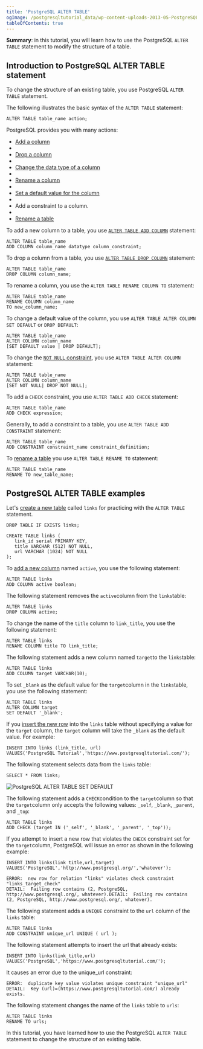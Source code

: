 ```yaml
---
title: 'PostgreSQL ALTER TABLE'
ogImage: /postgresqltutorial_data/wp-content-uploads-2013-05-PostgreSQL-ALTER-TABLE-SET-DEFAULT.png
tableOfContents: true
---
```



**Summary**: in this tutorial, you will learn how to use the PostgreSQL `ALTER TABLE` statement to modify the structure of a table.





## Introduction to PostgreSQL ALTER TABLE statement





To change the structure of an existing table, you use PostgreSQL `ALTER TABLE` statement.





The following illustrates the basic syntax of the `ALTER TABLE` statement:





```
ALTER TABLE table_name action;
```





PostgreSQL provides you with many actions:





- [Add a column](/docs/postgresql/postgresql-add-column)
-
- [Drop a column](/docs/postgresql/postgresql-drop-column)
-
- [Change the data type of a column](/docs/postgresql/postgresql-change-column-type)
-
- [Rename a column](/docs/postgresql/postgresql-rename-column)
-
- [Set a default value for the column](/docs/postgresql/postgresql-default-value)
-
- Add a constraint to a column.
-
- [Rename a table](/docs/postgresql/postgresql-rename-table)





To add a new column to a table, you use [`ALTER TABLE ADD COLUMN`](/docs/postgresql/postgresql-add-column) statement:





```
ALTER TABLE table_name
ADD COLUMN column_name datatype column_constraint;
```





To drop a column from a table, you use [`ALTER TABLE DROP COLUMN`](/docs/postgresql/postgresql-drop-column) statement:





```
ALTER TABLE table_name
DROP COLUMN column_name;
```





To rename a column, you use the `ALTER TABLE RENAME COLUMN TO` statement:





```
ALTER TABLE table_name
RENAME COLUMN column_name
TO new_column_name;
```





To change a default value of the column, you use `ALTER TABLE ALTER COLUMN SET DEFAULT` or `DROP DEFAULT`:





```
ALTER TABLE table_name
ALTER COLUMN column_name
[SET DEFAULT value | DROP DEFAULT];
```





To change the [`NOT NULL` constraint](/docs/postgresql/postgresql-not-null-constraint), you use `ALTER TABLE ALTER COLUMN` statement:





```
ALTER TABLE table_name
ALTER COLUMN column_name
[SET NOT NULL| DROP NOT NULL];
```





To add a `CHECK` constraint, you use `ALTER TABLE ADD CHECK` statement:





```
ALTER TABLE table_name
ADD CHECK expression;
```





Generally, to add a constraint to a table, you use `ALTER TABLE ADD CONSTRAINT` statement:





```
ALTER TABLE table_name
ADD CONSTRAINT constraint_name constraint_definition;
```





To [rename a table](/docs/postgresql/postgresql-rename-table) you use `ALTER TABLE RENAME TO` statement:





```
ALTER TABLE table_name
RENAME TO new_table_name;
```





## PostgreSQL ALTER TABLE examples





Let's [create a new table](/docs/postgresql/postgresql-create-table "PostgreSQL CREATE TABLE") called `links` for practicing with the `ALTER TABLE` statement.





```
DROP TABLE IF EXISTS links;

CREATE TABLE links (
   link_id serial PRIMARY KEY,
   title VARCHAR (512) NOT NULL,
   url VARCHAR (1024) NOT NULL
);
```





To [add a new column](/docs/postgresql/postgresql-add-column) named `active`, you use the following statement:





```
ALTER TABLE links
ADD COLUMN active boolean;
```





The following statement removes the `active`column from the `links`table:





```
ALTER TABLE links
DROP COLUMN active;
```





To change the name of the `title` column to `link_title`, you use the following statement:





```
ALTER TABLE links
RENAME COLUMN title TO link_title;
```





The following statement adds a new column named `target`to the `links`table:





```
ALTER TABLE links
ADD COLUMN target VARCHAR(10);
```





To set `_blank` as the default value for the `target`column in the `links`table, you use the following statement:





```
ALTER TABLE links
ALTER COLUMN target
SET DEFAULT '_blank';
```





If you [insert the new row](/docs/postgresql/postgresql-insert) into the `links` table without specifying a value for the `target` column, the `target` column will take the `_blank` as the default value. For example:





```
INSERT INTO links (link_title, url)
VALUES('PostgreSQL Tutorial','https://www.postgresqltutorial.com/');
```





The following statement selects data from the `links` table:





```
SELECT * FROM links;
```





![PostgreSQL ALTER TABLE SET DEFAULT](/postgresqltutorial_data/wp-content-uploads-2013-05-PostgreSQL-ALTER-TABLE-SET-DEFAULT.png)





The following statement adds a `CHECK`condition to the `target`column so that the `target`column only accepts the following values: `_self`, `_blank`, `_parent`, and `_top`:





```
ALTER TABLE links
ADD CHECK (target IN ('_self', '_blank', '_parent', '_top'));
```





If you attempt to insert a new row that violates the `CHECK` constraint set for the `target`column, PostgreSQL will issue an error as shown in the following example:





```
INSERT INTO links(link_title,url,target)
VALUES('PostgreSQL','http://www.postgresql.org/','whatever');
```





```
ERROR:  new row for relation "links" violates check constraint "links_target_check"
DETAIL:  Failing row contains (2, PostgreSQL, http://www.postgresql.org/, whatever).DETAIL:  Failing row contains (2, PostgreSQL, http://www.postgresql.org/, whatever).
```





The following statement adds a `UNIQUE` constraint to the `url` column of the `links` table:





```
ALTER TABLE links
ADD CONSTRAINT unique_url UNIQUE ( url );
```





The following statement attempts to insert the url that already exists:





```
INSERT INTO links(link_title,url)
VALUES('PostgreSQL','https://www.postgresqltutorial.com/');
```





It causes an error due to the unique_url constraint:





```
ERROR:  duplicate key value violates unique constraint "unique_url"
DETAIL:  Key (url)=(https://www.postgresqltutorial.com/) already exists.
```





The following statement changes the name of the `links` table to `urls`:





```
ALTER TABLE links
RENAME TO urls;
```





In this tutorial, you have learned how to use the PostgreSQL `ALTER TABLE` statement to change the structure of an existing table.


